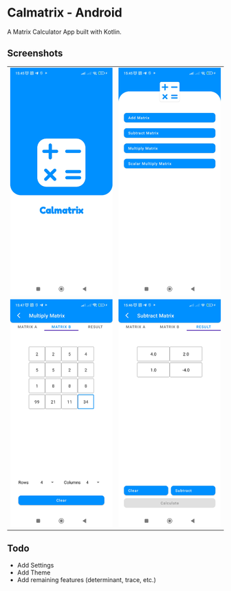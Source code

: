 # Calmatrix - Android

A Matrix Calculator App built with Kotlin.

## Screenshots
|  |  |
| :---:                              | :---:                             |
| ![](images/1.jpg)  | ![](images/2.jpg) |
| ![](images/3.jpg)  | ![](images/4.jpg) |

## Todo
- Add Settings
- Add Theme
- Add remaining features (determinant, trace, etc.) 

